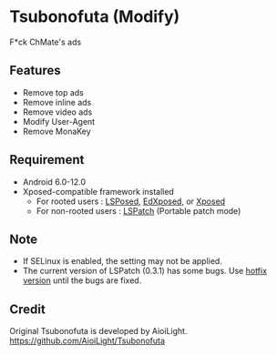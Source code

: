 # Tsubonofuta (Modify)

F*ck ChMate's ads

## Features

* Remove top ads
* Remove inline ads
* Remove video ads
* Modify User-Agent
* Remove MonaKey

## Requirement

* Android 6.0-12.0
* Xposed-compatible framework installed
  * For rooted users : [LSPosed](https://github.com/LSPosed/LSPosed), [EdXposed](https://github.com/ElderDrivers/EdXposed), or [Xposed](https://forum.xda-developers.com/t/official-xposed-for-lollipop-marshmallow-nougat-oreo-v90-beta3-2018-01-29.3034811/)
  * For non-rooted users : [LSPatch](https://github.com/LSPosed/LSPatch) (Portable patch mode)

## Note

* If SELinux is enabled, the setting may not be applied.
* The current version of LSPatch (0.3.1) has some bugs. Use [hotfix version](https://github.com/nonnonstop/LSPatch/releases) until the bugs are fixed.

## Credit

Original Tsubonofuta is developed by AioiLight. \
https://github.com/AioiLight/Tsubonofuta
